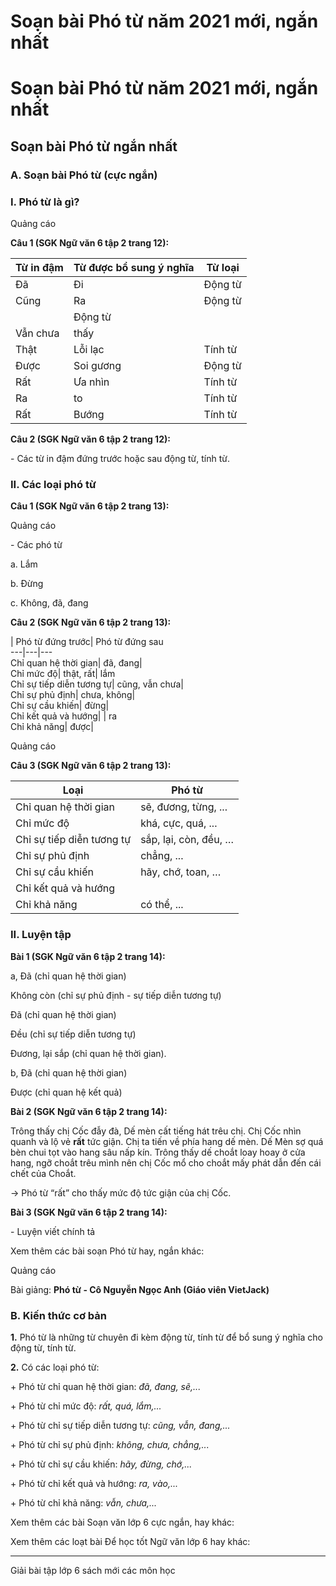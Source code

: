 # Soạn bài Phó từ năm 2021 mới, ngắn nhất

# Soạn bài Phó từ năm 2021 mới, ngắn nhất

## Soạn bài Phó từ ngắn nhất

### **A. Soạn bài Phó từ (cực ngắn)**

### I. Phó từ là gì? 

Quảng cáo

**Câu 1 (SGK Ngữ văn 6 tập 2 trang 12):**

**Từ in đậm**| **Từ được bổ sung ý nghĩa**| **Từ loại**  
---|---|---  
Đã| Đi| Động từ  
Cũng| Ra| Động từ  
| | Động từ  
Vẫn chưa| thấy|   
Thật| Lỗi lạc| Tính từ  
Được| Soi gương| Động từ  
Rất| Ưa nhìn| Tính từ  
Ra| to| Tính từ  
Rất| Bướng| Tính từ  
  
**Câu 2 (SGK Ngữ văn 6 tập 2 trang 12):**

\- Các từ in đậm đứng trước hoặc sau động từ, tính từ. 

### II. Các loại phó từ

**Câu 1 (SGK Ngữ văn 6 tập 2 trang 13):**

Quảng cáo

\- Các phó từ 

a. Lắm

b. Đừng

c. Không, đã, đang

**Câu 2 (SGK Ngữ văn 6 tập 2 trang 13):**

| Phó từ đứng trước| Phó từ đứng sau  
---|---|---  
Chỉ quan hệ thời gian| đã, đang|   
Chỉ mức độ| thật, rất| lắm  
Chỉ sự tiếp diễn tương tự| cũng, vẫn chưa|   
Chỉ sự phủ định| chưa, không|   
Chỉ sự cầu khiến| đừng|   
Chỉ kết quả và hướng| | ra  
Chỉ khả năng| được|   
  
Quảng cáo

**Câu 3 (SGK Ngữ văn 6 tập 2 trang 13):**

Loại| Phó từ  
---|---  
Chỉ quan hệ thời gian| sẽ, đương, từng, ...  
Chỉ mức độ| khá, cực, quá, ...  
Chỉ sự tiếp diễn tương tự| sắp, lại, còn, đều, …  
Chỉ sự phủ định| chẳng, ...  
Chỉ sự cầu khiến| hãy, chớ, toan, …  
Chỉ kết quả và hướng|   
Chỉ khả năng| có thể, ...  
  
### II. Luyện tập

**Bài 1 (SGK Ngữ văn 6 tập 2 trang 14):**

a, Đã (chỉ quan hệ thời gian)

Không còn (chỉ sự phủ định - sự tiếp diễn tương tự)

Đã (chỉ quan hệ thời gian)

Đều (chỉ sự tiếp diễn tương tự)

Đương, lại sắp (chỉ quan hệ thời gian).

b, Đã (chỉ quan hệ thời gian)

Được (chỉ quan hệ kết quả)

**Bài 2 (SGK Ngữ văn 6 tập 2 trang 14):**

Trông thấy chị Cốc đẫy đà, Dế mèn cất tiếng hát trêu chị. Chị Cốc nhìn quanh và lộ vẻ **rất** tức giận. Chị ta tiến về phía hang dế mèn. Dế Mèn sợ quá bèn chui tọt vào hang sâu nấp kín. Trông thấy dế choắt loay hoay ở cửa hang, ngỡ choắt trêu mình nên chị Cốc mổ cho choắt mấy phát dẫn đến cái chết của Choắt.

→ Phó từ “rất” cho thấy mức độ tức giận của chị Cốc. 

**Bài 3 (SGK Ngữ văn 6 tập 2 trang 14):**

\- Luyện viết chính tả

Xem thêm các bài soạn Phó từ hay, ngắn khác:

Quảng cáo

Bài giảng: **Phó từ - Cô Nguyễn Ngọc Anh (Giáo viên VietJack)**

### **B. Kiến thức cơ bản**

**1.** Phó từ là những từ chuyên đi kèm động từ, tính từ để bổ sung ý nghĩa cho động từ, tính từ.

**2.** Có các loại phó từ: 

\+ Phó từ chỉ quan hệ thời gian: _đã, đang, sẽ,..._

\+ Phó từ chỉ mức độ: _rất, quá, lắm,..._

\+ Phó từ chỉ sự tiếp diễn tương tự: _cũng, vẫn, đang,..._

\+ Phó từ chỉ sự phủ định: _không, chưa, chẳng,..._

\+ Phó từ chỉ sự cầu khiến: _hãy, đừng, chớ,..._

\+ Phó từ chỉ kết quả và hướng: _ra, vào,..._

\+ Phó từ chỉ khả năng: _vẫn, chưa,..._

Xem thêm các bài Soạn văn lớp 6 cực ngắn, hay khác:

Xem thêm các loạt bài Để học tốt Ngữ văn lớp 6 hay khác:

* * *

Giải bài tập lớp 6 sách mới các môn học
